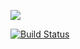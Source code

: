 <a href="https://codeclimate.com/github/morphydidius/frontend-project-lvl1/maintainability"><img src="https://api.codeclimate.com/v1/badges/6fa847220be557783e6f/maintainability" /></a>

[![Build Status](https://travis-ci.com/morphydidius/frontend-project-lvl1.svg?branch=master)](https://travis-ci.com/morphydidius/frontend-project-lvl1)